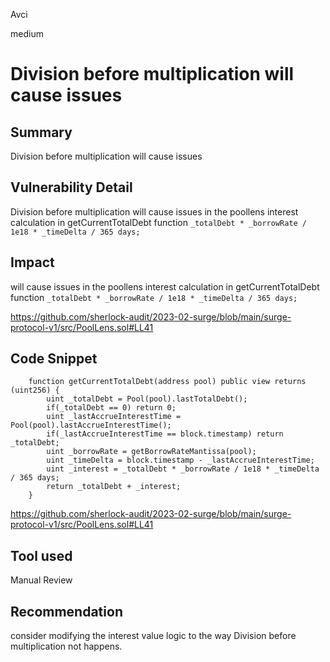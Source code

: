 Avci

medium

# Division before multiplication will cause issues

## Summary

Division before multiplication will cause issues 
## Vulnerability Detail
Division before multiplication will cause issues in the poollens interest calculation in getCurrentTotalDebt function ``_totalDebt * _borrowRate / 1e18 * _timeDelta / 365 days;`` 

## Impact

will cause issues in the poollens interest calculation in getCurrentTotalDebt function ``_totalDebt * _borrowRate / 1e18 * _timeDelta / 365 days;`` 

https://github.com/sherlock-audit/2023-02-surge/blob/main/surge-protocol-v1/src/PoolLens.sol#LL41

## Code Snippet
```solidity
    function getCurrentTotalDebt(address pool) public view returns (uint256) {
        uint _totalDebt = Pool(pool).lastTotalDebt();
        if(_totalDebt == 0) return 0;
        uint _lastAccrueInterestTime = Pool(pool).lastAccrueInterestTime();
        if(_lastAccrueInterestTime == block.timestamp) return _totalDebt;
        uint _borrowRate = getBorrowRateMantissa(pool);
        uint _timeDelta = block.timestamp - _lastAccrueInterestTime;
        uint _interest = _totalDebt * _borrowRate / 1e18 * _timeDelta / 365 days;
        return _totalDebt + _interest;
    }
```
https://github.com/sherlock-audit/2023-02-surge/blob/main/surge-protocol-v1/src/PoolLens.sol#LL41
## Tool used

Manual Review

## Recommendation
consider modifying the interest value logic to the way Division before multiplication not happens.
